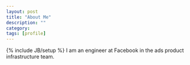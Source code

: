 ```yaml
---
layout: post
title: "About Me"
description: ""
category: 
tags: [profile]
---
```

{% include JB/setup %}
I am an engineer at Facebook in the ads product infrastructure team.
